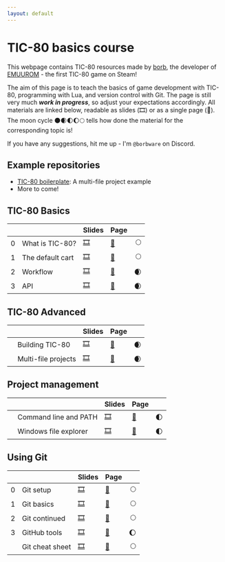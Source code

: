 ```yaml
---
layout: default
---
```


# TIC-80 basics course

This webpage contains TIC-80 resources made by [borb](https://borbware.itch.io/), the developer of [EMUUROM](https://store.steampowered.com/app/1634360/EMUUROM/) - the first TIC-80 game on Steam!

The aim of this page is to teach the basics of game development with TIC-80, programming with Lua, and version control with Git. The page is still very much ***work in progress***, so adjust your expectations accordingly. All materials are linked below, readable as slides (🎞) or as a single page (📖). The moon cycle 🌑🌒🌓🌔🌕 tells how done the material for the corresponding topic is!

If you have any suggestions, hit me up - I'm `@borbware` on Discord.

## Example repositories

* [TIC-80 boilerplate](https://github.com/borbware/tic80-boilerplate): A multi-file project example
* More to come!


## TIC-80 Basics

|     |                  | Slides                                        | Page                              |      |
| --- | ---------------- | --------------------------------------------- | --------------------------------- | ---: |
| 0   | What is TIC-80?  | [🎞](tic80-basics/0-what-is-tic80-slides.html) | [📖](tic80-basics/0-what-is-tic80) |    🌕 |
| 1   | The default cart | [🎞](tic80-basics/1-default-cart-slides.html)  | [📖](tic80-basics/1-default-cart)  |    🌕 |
| 2   | Workflow         | [🎞](tic80-basics/2-workflow-slides.html)      | [📖](tic80-basics/2-workflow)      |    🌒 |
| 3   | API              | [🎞](tic80-basics/3-api-slides.html)           | [📖](tic80-basics/3-api)           |    🌒 |

## TIC-80 Advanced

|     |                     | Slides                                              | Page                                    |      |
| --- | ------------------- | --------------------------------------------------- | --------------------------------------- | ---: |
|     | Building TIC-80     | [🎞](tic80-advanced/building-tic80-slides.html)      | [📖](tic80-advanced/building-tic80)      |    🌒 |
|     | Multi-file projects | [🎞](tic80-advanced/multi-file-projects-slides.html) | [📖](tic80-advanced/multi-file-projects) |    🌒 |

## Project management

|     |                       | Slides                                                    | Page                                          |      |
| --- | --------------------- | --------------------------------------------------------- | --------------------------------------------- | ---: |
|     | Command line and PATH | [🎞](project-management/command-line-and-path-slides.html) | [📖](project-management/command-line-and-path) |    🌓 |
|     | Windows file explorer | [🎞](project-management/windows-file-explorer-slides.html) | [📖](project-management/windows-file-explorer) |    🌓 |

## Using Git

|     |                 | Slides                               | Page                     |      |
| --- | --------------- | ------------------------------------ | ------------------------ | ---: |
| 0   | Git setup       | [🎞](git/0-git-setup-slides.html)     | [📖](git/0-git-setup)     |    🌕 |
| 1   | Git basics      | [🎞](git/1-git-basics-slides.html)    | [📖](git/1-git-basics)    |    🌕 |
| 2   | Git continued   | [🎞](git/2-git-continued-slides.html) | [📖](git/2-git-continued) |    🌕 |
| 3   | GitHub tools    | [🎞](git/3-github-tools-slides.html)  | [📖](git/3-github-tools)  |    🌔 |
|     | Git cheat sheet | [🎞](git/git-cheat-sheet-slides.html) | [📖](git/git-cheat-sheet) |    🌕 |